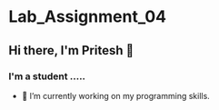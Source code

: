 # Lab_Assignment_04
## Hi there, I'm Pritesh 👋 
### I'm a student ..... 
- 🌱 I’m currently working on my programming skills.